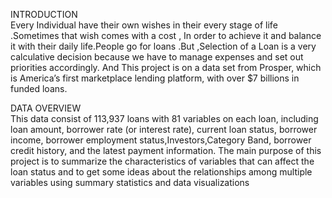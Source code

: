 INTRODUCTION<br>
Every Individual have their own wishes in their every stage of life .Sometimes that wish comes with a cost , In order to achieve it and balance it with their daily life.People go for loans .But ,Selection of a Loan is a very calculative decision because we have to manage expenses and set out priorities accordingly. And This project is on a data set from Prosper, which is America’s first marketplace lending platform, with over $7 billions in funded loans.

DATA OVERVIEW<br>
This data consist of 113,937 loans with 81 variables on each loan, including loan amount, borrower rate (or interest rate), current loan status, borrower income, borrower employment status,Investors,Category Band, borrower credit history, and the latest payment information. The main purpose of this project is to summarize the characteristics of variables that can affect the loan status and to get some ideas about the relationships among multiple variables using summary statistics and data visualizations
